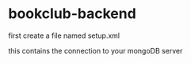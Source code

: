 # bookclub-backend


first create a file named setup.xml

this contains the connection to your mongoDB server

<setup>
    <username</username>
    <password></password>
    <sever></server>
</setup>